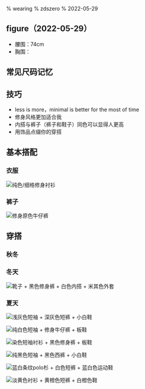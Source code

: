 % wearing
% zdszero
% 2022-05-29

## figure（2022-05-29）

* 腰围：74cm
* 胸围：

## 常见尺码记忆

## 技巧

* less is more，minimal is better for the most of time
* 修身风格更加适合我
* 内搭与裤子（裤子和鞋子）同色可以显得人更高
* 用饰品点缀你的穿搭

## 基本搭配

### 衣服

![纯色/细格修身衬衫](../../docs/images/image_2022-06-21-16-19-35.png)

### 裤子

![修身原色牛仔裤](../../docs/images/image_2022-06-21-16-14-14.png)

## 穿搭

### 秋冬

### 冬天

![靴子 + 黑色修身裤 + 白色内搭 + 米其色外套](../../docs/images/image_2022-06-04-14-17-16.png)

### 夏天

![浅灰色短袖 + 深灰色短裤 + 小白鞋](../../docs/images/image_2022-06-04-14-34-53.png)

![纯白色短袖 + 修身牛仔裤 + 板鞋](../../docs/images/image_2022-06-04-14-29-36.png)

![染色短袖衬衫 + 黑色修身裤 + 板鞋](../../docs/images/image_2022-06-04-14-48-11.png)

![纯黑色短袖 + 黑色西裤 + 小白鞋](../../docs/images/image_2022-06-04-14-25-53.png)

![蓝白条纹polo杉 + 白色短裤 + 蓝白色运动鞋](../../docs/images/image_2022-06-04-14-33-06.png)

![淡黄色衬衫 + 黄橙色短裤 + 白橙色鞋](../../docs/images/image_2022-06-04-14-12-45.png)
